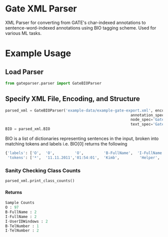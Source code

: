 # Gate XML Parser
XML Parser for converting from GATE's char-indexed annotations to sentence-word-indexed annotations using BIO tagging scheme.  Used for various ML tasks. 

# Example Usage
## Load Parser
```python
from gateparser.parser import GateBIOParser
```

## Specify XML File, Encoding, and Structure
```python
parsed_xml = GateBIOParser('example-data/example-gate-export.xml', encoding='windows-1252', 
                                                        annotation_spec='GateDocument.AnnotationSet',
                                                        node_spec='GateDocument.TextWithNodes',
                                                        text_spec='GateDocument.TextWithNodes')
BIO = parsed_xml.BIO
```
BIO is a list of dictionaries representing sentences in the input, broken into matching tokens and labels
i.e. BIO[0] returns the following
```python
{'labels': ['O',  'O',         'O',         'B-FullName',  'I-FullName',  'O',  'I-UserIDWindows',  'O',  'O',    'O'],
 'tokens': ['*',  '11.11.2011','01:54:01',  'Kimb',         'Helper',     '(',  'HELPER',           ')',  'Tel',  '.']}
``` 
### Sanity Checking Class Counts
```python 
parsed_xml.print_class_counts()
```

#### Returns
```python
Sample Counts
O : 97
B-FullName : 2
I-FullName : 2
I-UserIDWindows : 2
B-TelNumber : 1
I-TelNumber : 2
```
